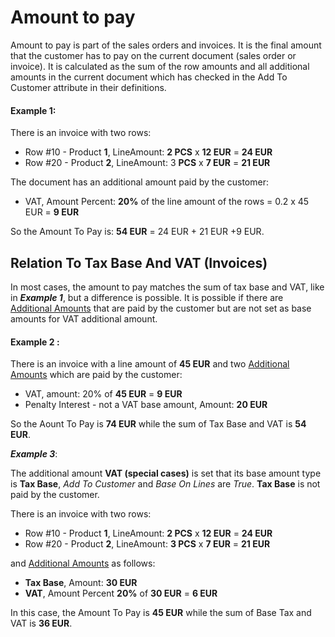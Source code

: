 # Amount to pay

Amount to pay is part of the sales orders and invoices. It is the final amount that the customer has to pay on the current document (sales order or invoice). It is calculated as the sum of the row amounts and all additional amounts in the current document which has checked in the Add To Customer attribute in their definitions.

#### Example 1:

There is an invoice with two rows:

- Row #10 - Product **1**, LineAmount: **2 PCS** x **12 EUR** = **24 EUR**
- Row #20 - Product **2**, LineAmount: 3 **PCS** x **7 EUR** = **21 EUR**

The document has an additional amount paid by the customer:

- VAT, Amount Percent: **20%** of the line amount of the rows = 0.2 x 45 EUR = **9 EUR**

So the Amount To Pay is: **54 EUR** = 24 EUR + 21 EUR +9 EUR.

## Relation To Tax Base And VAT (Invoices)

In most cases, the amount to pay matches the sum of tax base and VAT, like in ***Example 1***, but a difference is possible. It is possible if there are [Additional Amounts]() that are paid by the customer but are not set as base amounts for VAT additional amount.

#### Example 2 :

There is an invoice with a line amount of **45 EUR** and two [Additional Amounts](https://docs.erp.net/tech/advanced/document-amounts/index.html) which are paid by the customer:

- VAT, amount: 20% of **45 EUR** = **9 EUR**
- Penalty Interest - not a VAT base amount, Amount: **20 EUR**

So the Aount To Pay is **74 EUR** while the sum of Tax Base and VAT is **54 EUR**. 

***Example 3***:

The additional amount **VAT (special cases)** is set that its base amount type is **Tax Base**, *Add To Customer* and *Base On Lines* are *True*. **Tax Base** is not paid by the customer.

There is an invoice with two rows:

- Row #10 - Product **1**, LineAmount: **2 PCS** x **12 EUR** = **24 EUR**
- Row #20 - Product **2**, LineAmount: **3 PCS** x **7 EUR** = **21 EUR**

and [Additional Amounts](https://docs.erp.net/tech/advanced/document-amounts/index.html) as follows:

- **Tax Base**, Amount: **30 EUR**
- **VAT**, Amount Percent **20%** of **30 EUR** = **6 EUR**

In this case, the Amount To Pay is **45 EUR** while the sum of Base Tax and VAT is **36 EUR**.


